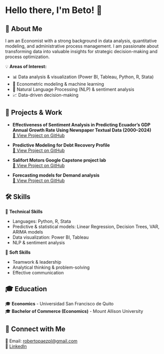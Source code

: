 # Hello there, I'm Beto! 👋  

## 📌 About Me  
I am an Economist with a strong background in data analysis, quantitative modeling, and administrative process management. I am passionate about transforming data into valuable insights for strategic decision-making and process optimization.  

💡 **Areas of Interest:**  
- 📊 Data analysis & visualization (Power BI, Tableau, Python, R, Stata)  
- 🤖 Econometric modeling & machine learning  
- 🔎 Natural Language Processing (NLP) & sentiment analysis  
- 📈 Data-driven decision-making  

## 🚀 Projects & Work  
- **Effectiveness of Sentiment Analysis in Predicting Ecuador’s GDP Annual Growth Rate Using Newspaper Textual Data (2000–2024)**  
  [🔗 View Project on GitHub](https://github.com/BetoP316/NLP_analysis)

- **Predictive Modeling for Debt Recovery Profile**  
  [🔗 View Project on GitHub](https://github.com/BetoP316/MG_project/blob/main/README.md)

- **Salifort Motors Google Capstone project lab**  
  [🔗 View Project on GitHub](https://github.com/BetoP316/GGL_employee_satisf)

- **Forecasting models for Demand analysis**  
  [🔗 View Project on GitHub](https://github.com/BetoP316/VAR_Demand_AN)

## 🛠️ Skills  
🔹 **Technical Skills**  
- Languages: Python, R, Stata  
- Predictive & statistical models: Linear Regression, Decision Trees, VAR, ARIMA models  
- Data visualization: Power BI, Tableau  
- NLP & sentiment analysis  

🔹 **Soft Skills**  
- Teamwork & leadership  
- Analytical thinking & problem-solving  
- Effective communication  

## 🎓 Education  
🎓 **Economics** - Universidad San Francisco de Quito  
🎓 **Bachelor of Commerce (Economics)** - Mount Allison University  

## 🔗 Connect with Me  
📩 Email: robertopaezpl@gmail.com  
🔗 [LinkedIn](www.linkedin.com/in/roberto-paez-pluas-2685b3241)  
